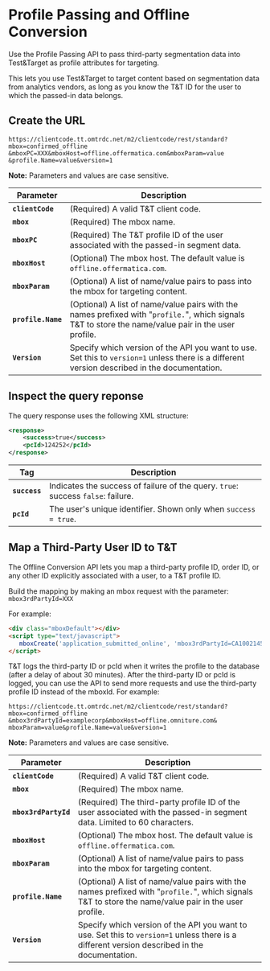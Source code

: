 # Profile Passing and Offline Conversion

Use the Profile Passing API to pass third-party segmentation data into Test&Target as profile attributes for targeting.

This lets you use Test&Target to target content based on segmentation data from analytics vendors, as long as you know the T&T ID for the user to which the passed-in data belongs.

## Create the URL

`https://clientcode.tt.omtrdc.net/m2/clientcode/rest/standard?mbox=confirmed_offline​&mboxPC=XXX&mboxHost=offline.offermatica.com&mboxParam=value​&profile.Name=value&version=1`

**Note:** Parameters and values are case sensitive.

|Parameter|Description|
|---------|-----------|
| **`clientCode`** | (Required) A valid T&T client code. |
| **`mbox`** | (Required) The mbox name. |
| **`mboxPC`** | (Required) The T&T profile ID of the user associated with the passed-in segment data. |
| **`mboxHost`** | (Optional) The mbox host. The default value is `offline.offermatica.com`. |
| **`mboxParam`** | (Optional) A list of name/value pairs to pass into the mbox for targeting content. |
| **`profile.Name`** | (Optional) A list of name/value pairs with the names prefixed with "`profile.`", which signals T&T to store the name/value pair in the user profile. |
| **`Version`** | Specify which version of the API you want to use. Set this to `version=1` unless there is a different version described in the documentation. |

## Inspect the query reponse

The query response uses the following XML structure:

```xml
<response>
    <success>true</success>
    <pcId>124252</pcId>
</response>
```

| Tag | Description |
| --- | --- |
| **`success`** | Indicates the success of failure of the query. `true`: success `false`: failure. |
| **`pcId`** | The user's unique identifier. Shown only when `success = true`. |

## Map a Third-Party User ID to T&T

The Offline Conversion API lets you map a third-party profile ID, order ID, or any other ID explicitly associated with a user, to a T&T profile ID.

Build the mapping by making an mbox request with the parameter: `mbox3rdPartyId=XXX`

For example:

```html
<div class="mboxDefault"></div>
<script type="text/javascript">
   mboxCreate('application_submitted_online', 'mbox3rdPartyId=CA10021456');
</script>
```

T&T logs the third-party ID or pcId when it writes the profile to the database (after a delay of about 30 minutes). After the third-party ID or pcId is logged, you can use the API to send more requests and use the third-party profile ID instead of the mboxId. For example:

`https://clientcode.tt.omtrdc.net/m2/clientcode/rest/standard?mbox=confirmed_offline​&mbox3rdPartyId=examplecorp&mboxHost=offline.omniture.com&​mboxParam=value&profile.Name=value&version=1`

**Note:** Parameters and values are case sensitive.

| Parameter | Description |
|---------|-----------|
| **`clientCode`** | (Required) A valid T&T client code. |
| **`mbox`** | (Required) The mbox name. |
| **`mbox3rdPartyId`** | (Required) The third-party profile ID of the user associated with the passed-in segment data. Limited to 60 characters. |
| **`mboxHost`** | (Optional) The mbox host. The default value is `offline.offermatica.com`. |
| **`mboxParam`** | (Optional) A list of name/value pairs to pass into the mbox for targeting content. |
| **`profile.Name`** | (Optional) A list of name/value pairs with the names prefixed with "`profile.`", which signals T&T to store the name/value pair in the user profile. |
| **`Version`** | Specify which version of the API you want to use. Set this to `version=1` unless there is a different version described in the documentation. |
